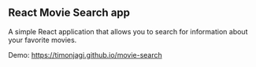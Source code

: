 ## React Movie Search app

A simple React application that allows you to search for information about your favorite movies.

Demo: https://timonjagi.github.io/movie-search
